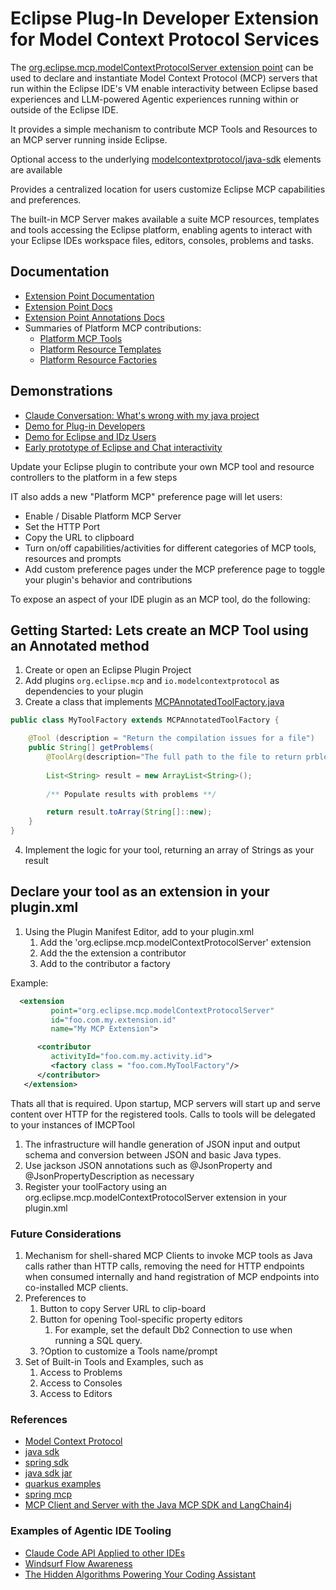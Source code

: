 # Eclipse Plug-In Developer Extension for Model Context Protocol Services

The [org.eclipse.mcp.modelContextProtocolServer extension point](https://pages.github.ibm.com/jflicke/eclipse-mcp/org.eclipse.mcp.docs/modelContextProtocolServer.html) can be used to declare and instantiate Model Context Protocol (MCP) servers that run within the Eclipse IDE's VM enable interactivity between Eclipse based experiences and LLM-powered Agentic experiences running within or outside of the Eclipse IDE.

It provides a simple mechanism to contribute MCP Tools and Resources to an MCP server running inside Eclipse.

Optional access to the underlying [modelcontextprotocol/java-sdk](https://github.com/modelcontextprotocol/java-sdk) elements are available

Provides a centralized location for users customize Eclipse MCP capabilities and preferences.

The built-in MCP Server makes available a suite MCP resources, templates and tools accessing the Eclipse platform, enabling agents to interact with your Eclipse IDEs workspace files, editors, consoles, problems and tasks.

## Documentation

- [Extension Point Documentation](https://pages.github.ibm.com/jflicke/eclipse-mcp/org.eclipse.mcp.docs/modelContextProtocolServer.html)
- [Extension Point Docs](https://pages.github.ibm.com/jflicke/eclipse-mcp/org.eclipse.mcp.docs/javadocs/org/eclipse/mcp/package-summary.html)
- [Extension Point Annotations Docs](https://pages.github.ibm.com/jflicke/eclipse-mcp/org.eclipse.mcp.docs/javadocs/org/eclipse/mcp/experimental/annotated/package-summary.html)
- Summaries of Platform MCP contributions:
  - [Platform MCP Tools](https://pages.github.ibm.com/jflicke/eclipse-mcp/org.eclipse.mcp.docs/javadocs/org/eclipse/mcp/builtins/tools/BuiltinAnnotatedToolsFactory.html#method-summary)
  - [Platform Resource Templates](https://pages.github.ibm.com/jflicke/eclipse-mcp/org.eclipse.mcp.docs/javadocs/org/eclipse/mcp/builtin/resource/templates/package-summary.html)
  - [Platform Resource Factories](https://pages.github.ibm.com/jflicke/eclipse-mcp/org.eclipse.mcp.docs/javadocs/org/eclipse/mcp/builtin/resource/factory/package-summary.html)

## Demonstrations

- [Claude Conversation: What's wrong with my java project](https://claude.ai/share/31968356-df7e-471b-8fec-3b85868a2376)
- [Demo for Plug-in Developers](https://ibm.box.com/s/s6nc9n1nlpi4uiuzl7jpo4x6ra25zrk5)
- [Demo for Eclipse and IDz Users](https://ibm.box.com/s/sg4aq3w723cp7a7i75rdj0l1dgm3txg0)
- [Early prototype of Eclipse and Chat interactivity](https://ibm.box.com/s/cv4dnrvm6heapmu0c1amucs9l177fvrh)

Update your Eclipse plugin to contribute your own MCP tool and resource controllers to the platform in a few steps

IT also adds a new "Platform MCP" preference page will let users:

- Enable / Disable Platform MCP Server
- Set the HTTP Port
- Copy the URL to clipboard
- Turn on/off capabilities/activities for different categories of MCP tools, resources and prompts
- Add custom preference pages under the MCP preference page to toggle your plugin's behavior and contributions

To expose an aspect of your IDE plugin as an MCP tool, do the following:

## Getting Started:  Lets create an MCP Tool using an Annotated method

1. Create or open an Eclipse Plugin Project
2. Add plugins `org.eclipse.mcp` and `io.modelcontextprotocol` as dependencies to your plugin
3. Create a class that implements [MCPAnnotatedToolFactory.java](https://pages.github.ibm.com/jflicke/eclipse-mcp/org.eclipse.mcp.docs/javadocs/org/eclipse/mcp/experimental/annotated/MCPAnnotatedToolFactory.html)

```java
public class MyToolFactory extends MCPAnnotatedToolFactory {

	@Tool (description = "Return the compilation issues for a file")
	public String[] getProblems(
		@ToolArg(description="The full path to the file to return prblems for")	String filePath) {
		
		List<String> result = new ArrayList<String>();
		
		/** Populate results with problems **/

		return result.toArray(String[]::new);
	}
}
```

4. Implement the logic for your tool, returning an array of Strings as your result

## Declare your tool as an extension in your plugin.xml

1. Using the Plugin Manifest Editor, add to your plugin.xml
    1. Add the 'org.eclipse.mcp.modelContextProtocolServer' extension
    2. Add the the extension a contributor
    3. Add to the contributor a factory

Example:

```xml
  <extension
         point="org.eclipse.mcp.modelContextProtocolServer"
         id="foo.com.my.extension.id"
         name="My MCP Extension">

      <contributor
         activityId="foo.com.my.activity.id">
         <factory class = "foo.com.MyToolFactory"/>
      </contributor>
   </extension>
```

Thats all that is required.  Upon startup, MCP servers will start up and serve content over HTTP for the registered tools.  Calls to tools will be delegated to your instances of IMCPTool

1. The infrastructure will handle generation of JSON input and output schema and conversion between JSON and basic Java types.
2. Use jackson JSON annotations such as @JsonProperty and @JsonPropertyDescription as necessary
3. Register your toolFactory using an org.eclipse.mcp.modelContextProtocolServer extension in your plugin.xml

### Future Considerations

1. Mechanism for shell-shared MCP Clients to invoke MCP tools as Java calls rather than HTTP calls, removing the need for HTTP endpoints when consumed internally and hand registration of MCP endpoints into co-installed MCP clients.
2. Preferences to  
    1. Button to copy Server URL to clip-board
    2. Button for opening Tool-specific property editors
        1. For example, set the default Db2 Connection to use when running a SQL query.
    3. ?Option to customize a Tools name/prompt
3. Set of Built-in Tools and Examples, such as
    1. Access to Problems
    2. Access to Consoles
    3. Access to Editors

### References

- [Model Context Protocol](https://www.anthropic.com/news/model-context-protocol)
- [java sdk](https://github.com/modelcontextprotocol/java-sdk)
- [spring sdk](https://docs.spring.io/spring-ai-mcp/reference/mcp.html)
- [java sdk jar](https://mvnrepository.com/artifact/io.modelcontextprotocol.sdk/mcp/0.8.1)
- [quarkus examples](https://github.com/quarkiverse/quarkus-mcp-servers/tree/main/jdbc)
- [spring mcp](https://github.com/spring-projects-experimental/spring-ai-mcp)
- [MCP Client and Server with the Java MCP SDK and LangChain4j](https://glaforge.dev/posts/2025/04/04/mcp-client-and-server-with-java-mcp-sdk-and-langchain4j)

### Examples of Agentic IDE Tooling

- [Claude Code API Applied to other IDEs](https://github.com/anthropics/claude-code/issues/1234)
- [Windsurf Flow Awareness](https://windsurf.com/blog/windsurf-wave-9-swe-1)
- [The Hidden Algorithms Powering Your Coding Assistant](https://diamantai.substack.com/p/the-hidden-algorithms-powering-your?utm_campaign=post)